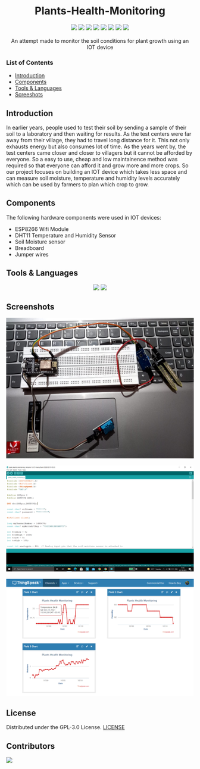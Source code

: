 <div align="center">
  <h1>Plants-Health-Monitoring</h1>
</div>

<div align="center">
  <a href="https://github.com/AvdhootJadhav/Plants-Health-Monitoring/watchers"><img src="https://img.shields.io/github/watchers/AvdhootJadhav/Plants-Health-Monitoring?style=flat"></a>
  <a href="https://github.com/AvdhootJadhav/Plants-Health-Monitoring/graphs/contributors"><img src="https://img.shields.io/github/contributors/AvdhootJadhav/PLants-Health-Monitoring?color=brightgreen"></a>
  <a href="https://github.com/AvdhootJadhav/Plants-Health-Monitoring/stargazers"><img src="https://img.shields.io/github/stars/AvdhootJadhav/Plants-Health-Monitoring?color=0059b3"></a>
    <a href="https://github.com/AvdhootJadhav/Plants-Health-Monitoring/network/members"><img src="https://img.shields.io/github/forks/AvdhootJadhav/Plants-Health-Monitoring?color=yellow"></a>
    <a href="https://github.com/AvdhootJadhav/Plants-Health-Monitoring/issues"><img src="https://img.shields.io/github/issues/AvdhootJadhav/Plants-Health-Monitoring?color=0059b3"></a>
    <a href="https://github.com/AvdhootJadhav/Plants-Health-Monitoring/issues?q=is%3Aissue+is%3Aclosed"><img src="https://img.shields.io/github/issues-closed-raw/AvdhootJadhav/Plants-Health-Monitoring?color=yellow"></a>
    <a href="https://github.com/AvdhootJadhav/Plants-Health-Monitoring/pulls"><img src="https://img.shields.io/github/issues-pr/AvdhootJadhav/Plants-Health-Monitoring?color=brightgreen"></a>
    <a href="https://github.com/AvdhootJadhav/Plants-Health-Monitoring/pulls?q=is%3Apr+is%3Aclosed"><img src="https://img.shields.io/github/issues-pr-closed-raw/AvdhootJadhav/Plants-Health-Monitoring?color=0059b3"></a>
</div>
<br>
<div align="center">
  An attempt made to monitor the soil conditions for plant growth using an IOT device
</div>

### List of Contents
  - [Introduction](#introduction)
  - [Components](#components)
  - [Tools & Languages](#tools)
  - [Screeshots](#screenshots)

## Introduction
In earlier years, people used to test their soil by sending a sample of their soil to a laboratory and then waiting for results. As the test centers were far away from their village, they had to travel long distance for it. This not only exhausts energy but also consumes lot of time. As the years went by, the test centers came closer and closer to villagers but it cannot be afforded by everyone. So a easy to use, cheap and low maintainence method was required so that everyone can afford it and grow more and more crops. So our project focuses on building an IOT device which takes less space and can measure soil moisture, temperature and humidity levels accurately which can be used by farmers to plan which crop to grow.

## Components
The following hardware components were used in IOT devices:
  - ESP8266 Wifi Module
  - DHT11 Temperature and Humidity Sensor
  - Soil Moisture sensor
  - Breadboard
  - Jumper wires

## Tools & Languages
<div align="center">
  <img src="https://img.shields.io/badge/Arduino_IDE-00979D?style=for-the-badge&logo=arduino&logoColor=white">
  <img src="https://img.shields.io/badge/C%2B%2B-00599C?style=for-the-badge&logo=c%2B%2B&logoColor=white">
</div>

## Screenshots
<div align="center">
  <img src="https://github.com/AvdhootJadhav/Plants-Health-Monitoring/blob/main/plant_health_monitoring/iot.jpeg">
  <br><br>
  <img src="https://github.com/AvdhootJadhav/Plants-Health-Monitoring/blob/main/plant_health_monitoring/arduino.png">
  <br><br>
  <img src="https://github.com/AvdhootJadhav/Plants-Health-Monitoring/blob/main/plant_health_monitoring/thingspeak.png">
</div>

## License
Distributed under the GPL-3.0 License. [LICENSE](https://github.com/AvdhootJadhav/Plants-Health-Monitoring/blob/main/LICENSE)

## Contributors
<a href="https://github.com/AvdhootJadhav/Plants-Health-Monitoring/graphs/contributors"> <img src="https://contrib.rocks/image?repo=AvdhootJadhav/Plants-Health-Monitoring" />
